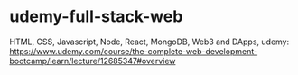 # udemy-full-stack-web
HTML, CSS, Javascript, Node, React, MongoDB, Web3 and DApps, udemy: https://www.udemy.com/course/the-complete-web-development-bootcamp/learn/lecture/12685347#overview
